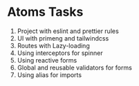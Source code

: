 # Atoms Tasks

1. Project with eslint and prettier rules
2. UI with primeng and tailwindcss
3. Routes with Lazy-loading
4. Using interceptors for spinner
5. Using reactive forms
6. Global and reusable validators for forms
7. Using alias for imports
